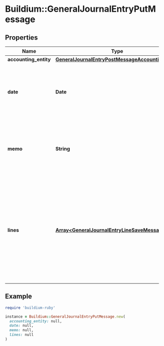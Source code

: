 # Buildium::GeneralJournalEntryPutMessage

## Properties

| Name | Type | Description | Notes |
| ---- | ---- | ----------- | ----- |
| **accounting_entity** | [**GeneralJournalEntryPostMessageAccountingEntity**](GeneralJournalEntryPostMessageAccountingEntity.md) |  |  |
| **date** | **Date** | Date of the general journal entry. The date must be formatted as YYYY-MM-DD. |  |
| **memo** | **String** | Description of the general journal entry. Must be no longer than 240 characters. | [optional] |
| **lines** | [**Array&lt;GeneralJournalEntryLineSaveMessage&gt;**](GeneralJournalEntryLineSaveMessage.md) | A list of general journal entry lines. At least two lines are required. The total amount of the debit PostingType lines must equal the total of the credit PostingType lines. |  |

## Example

```ruby
require 'buildium-ruby'

instance = Buildium::GeneralJournalEntryPutMessage.new(
  accounting_entity: null,
  date: null,
  memo: null,
  lines: null
)
```

